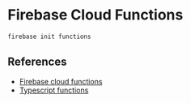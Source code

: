 # Firebase Cloud Functions
```bash
firebase init functions
```

## References
- [Firebase cloud functions](https://firebase.google.com/docs/functions/get-started)
- [Typescript functions](https://firebase.google.com/docs/functions/typescript)